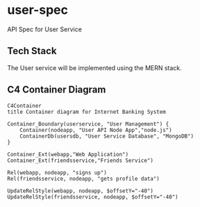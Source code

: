# user-spec
API Spec for User Service

## Tech Stack

The User service will be implemented using the MERN stack.

## C4 Container Diagram

```mermaid
C4Container
title Container diagram for Internet Banking System

Container_Boundary(userservice, "User Management") {
    Container(nodeapp, "User API Node App","node.js")
    ContainerDb(usersdb, "User Service Database", "MongoDB")
}

Container_Ext(webapp,"Web Application")
Container_Ext(friendsservice,"Friends Service")

Rel(webapp, nodeapp, "signs up")
Rel(friendsservice, nodeapp, "gets profile data")

UpdateRelStyle(webapp, nodeapp, $offsetY="-40")
UpdateRelStyle(friendsservice, nodeapp, $offsetY="-40")
```
